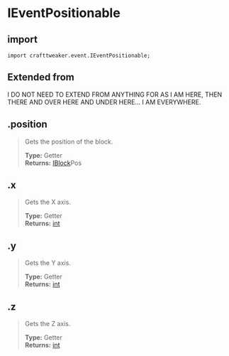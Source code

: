 # IEventPositionable

## import
`import crafttweaker.event.IEventPositionable;`

## Extended from
I DO NOT NEED TO EXTEND FROM ANYTHING FOR AS I AM HERE, THEN THERE AND OVER HERE AND UNDER HERE... I AM EVERYWHERE.

## .position
> Gets the position of the block.
>
> **Type:** Getter  
> **Returns:** [IBlock](/CraftTweaker/Vanilla/Blocks/IBlock.md)Pos

## .x
> Gets the X axis.
>
> **Type:** Getter  
> **Returns:** [int](/CraftTweaker/Vanilla/Base-Types/int.md)

## .y
> Gets the Y axis.
>
> **Type:** Getter  
> **Returns:** [int](/CraftTweaker/Vanilla/Base-Types/int.md)

## .z
> Gets the Z axis.
>
> **Type:** Getter  
> **Returns:** [int](/CraftTweaker/Vanilla/Base-Types/int.md)